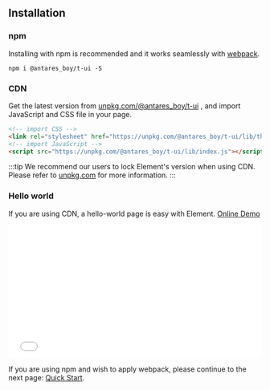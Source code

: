 ## Installation

### npm

Installing with npm is recommended and it works seamlessly with [webpack](https://webpack.js.org/).

```shell
npm i @antares_boy/t-ui -S
```

### CDN

Get the latest version from [unpkg.com/@antares_boy/t-ui](https://unpkg.com/@antares_boy/t-ui/) , and import JavaScript and CSS file in your page.

```html
<!-- import CSS -->
<link rel="stylesheet" href="https://unpkg.com/@antares_boy/t-ui/lib/theme-chalk/index.css">
<!-- import JavaScript -->
<script src="https://unpkg.com/@antares_boy/t-ui/lib/index.js"></script>
```

:::tip
We recommend our users to lock Element's version when using CDN. Please refer to [unpkg.com](https://unpkg.com) for more information.
:::

### Hello world

If you are using CDN, a hello-world page is easy with Element. [Online Demo](https://codepen.io/bofeng/pen/poaEmJY)

<iframe height="265" style="width: 100%;" scrolling="no" title="Element demo" src="//codepen.io/bofeng/embed/poaEmJY/?height=265&theme-id=light&default-tab=html" frameborder="no" allowtransparency="true" allowfullscreen="true">
  See the Pen <a href='https://codepen.io/bofeng/pen/poaEmJY/'>Element demo</a> by hetech
  (<a href='https://codepen.io/bofeng'>@bofeng</a>) on <a href='https://codepen.io'>CodePen</a>.
</iframe>

If you are using npm and wish to apply webpack, please continue to the next page: [Quick Start](/#/en-US/component/quickstart).
